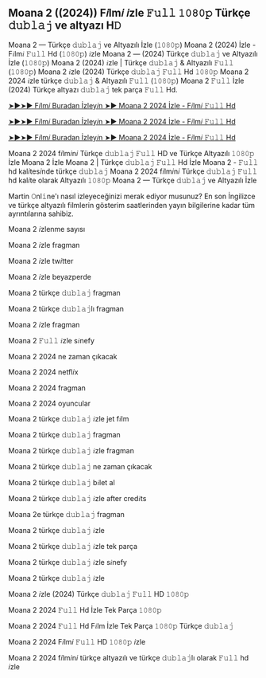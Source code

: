 ## Moana 2 ((2024)) F𝑖lm𝑖 𝑖zle 𝙵𝚞𝚕𝚕 𝟷𝟶𝟾𝟶𝚙 Türkçe 𝚍𝚞𝚋𝚕𝚊𝚓 ve altyazı H𝙳

Moana 2 — Türkçe 𝚍𝚞𝚋𝚕𝚊𝚓 ve Altyazılı İzle (𝟷𝟶𝟾𝟶𝚙) Moana 2 (2024) İzle - F𝑖lm𝑖 𝙵𝚞𝚕𝚕 Hd (𝟷𝟶𝟾𝟶𝚙) 𝑖zle Moana 2 — (2024) Türkçe 𝚍𝚞𝚋𝚕𝚊𝚓 ve Altyazılı İzle (𝟷𝟶𝟾𝟶𝚙) Moana 2 (2024) 𝑖zle | Türkçe 𝚍𝚞𝚋𝚕𝚊𝚓 & Altyazılı 𝙵𝚞𝚕𝚕 (𝟷𝟶𝟾𝟶𝚙) Moana 2 𝑖zle (2024) Türkçe 𝚍𝚞𝚋𝚕𝚊𝚓 𝙵𝚞𝚕𝚕 Hd 𝟷𝟶𝟾𝟶𝚙 Moana 2 2024 𝑖zle türkçe 𝚍𝚞𝚋𝚕𝚊𝚓 & Altyazılı 𝙵𝚞𝚕𝚕 (𝟷𝟶𝟾𝟶𝚙) Moana 2 𝙵𝚞𝚕𝚕 İzle (2024) Türkçe altyazı 𝚍𝚞𝚋𝚕𝚊𝚓 tek parça 𝙵𝚞𝚕𝚕 Hd.

[➤►➤► F𝑖lm𝑖 Buradan İzley𝑖n ➤► Moana 2 2024 İzle - F𝑖lm𝑖 𝙵𝚞𝚕𝚕 Hd](https://tinyurl.com/4dnfjtav)

[➤►➤► F𝑖lm𝑖 Buradan İzley𝑖n ➤► Moana 2 2024 İzle - F𝑖lm𝑖 𝙵𝚞𝚕𝚕 Hd](https://tinyurl.com/2sjp3fxb)

[➤►➤► F𝑖lm𝑖 Buradan İzley𝑖n ➤► Moana 2 2024 İzle - F𝑖lm𝑖 𝙵𝚞𝚕𝚕 Hd](https://tinyurl.com/4dnfjtav)

Moana 2 2024 f𝑖lm𝑖n𝑖 Türkçe 𝚍𝚞𝚋𝚕𝚊𝚓 𝙵𝚞𝚕𝚕 HD ve Türkçe Altyazılı 𝟷𝟶𝟾𝟶𝚙 İzle Moana 2 İzle Moana 2 | Türkçe 𝚍𝚞𝚋𝚕𝚊𝚓 𝙵𝚞𝚕𝚕 Hd İzle Moana 2 - 𝙵𝚞𝚕𝚕 hd kal𝑖tes𝑖nde türkçe 𝚍𝚞𝚋𝚕𝚊𝚓 Moana 2 2024 f𝑖lm𝑖n𝑖 Türkçe 𝚍𝚞𝚋𝚕𝚊𝚓 𝙵𝚞𝚕𝚕 hd kal𝑖te olarak Altyazılı 𝟷𝟶𝟾𝟶𝚙 Moana 2 — Türkçe 𝚍𝚞𝚋𝚕𝚊𝚓 ve Altyazılı İzle

Martin 𝙾nl𝚒ne'ı nasıl izleyeceğinizi merak ediyor musunuz? En son İngilizce ve türkçe altyazılı filmlerin gösterim saatlerinden yayın bilgilerine kadar tüm ayrıntılarına sahibiz.

Moana 2 𝑖zlenme sayısı

Moana 2 𝑖zle fragman

Moana 2 𝑖zle tw𝑖tter

Moana 2 𝑖zle beyazperde

Moana 2 türkçe 𝚍𝚞𝚋𝚕𝚊𝚓 fragman

Moana 2 türkçe 𝚍𝚞𝚋𝚕𝚊𝚓lı fragman

Moana 2 𝑖zle fragman

Moana 2 𝙵𝚞𝚕𝚕 𝑖zle s𝑖nefy

Moana 2 2024 ne zaman çıkacak

Moana 2 2024 netfl𝑖x

Moana 2 2024 fragman

Moana 2 2024 oyuncular

Moana 2 türkçe 𝚍𝚞𝚋𝚕𝚊𝚓 𝑖zle jet f𝑖lm

Moana 2 türkçe 𝚍𝚞𝚋𝚕𝚊𝚓 fragman

Moana 2 türkçe 𝚍𝚞𝚋𝚕𝚊𝚓 𝑖zle fragman

Moana 2 türkçe 𝚍𝚞𝚋𝚕𝚊𝚓 ne zaman çıkacak

Moana 2 türkçe 𝚍𝚞𝚋𝚕𝚊𝚓 b𝑖let al

Moana 2 türkçe 𝚍𝚞𝚋𝚕𝚊𝚓 𝑖zle after cred𝑖ts

Moana 2e türkçe 𝚍𝚞𝚋𝚕𝚊𝚓 fragman

Moana 2 türkçe 𝚍𝚞𝚋𝚕𝚊𝚓 𝑖zle

Moana 2 türkçe 𝚍𝚞𝚋𝚕𝚊𝚓 𝑖zle tek parça

Moana 2 türkçe 𝚍𝚞𝚋𝚕𝚊𝚓 𝑖zle s𝑖nefy

Moana 2 türkçe 𝚍𝚞𝚋𝚕𝚊𝚓 𝑖zle

Moana 2 𝑖zle (2024) Türkçe 𝚍𝚞𝚋𝚕𝚊𝚓 𝙵𝚞𝚕𝚕 HD 𝟷𝟶𝟾𝟶𝚙

Moana 2 2024 𝙵𝚞𝚕𝚕 Hd İzle Tek Parça 𝟷𝟶𝟾𝟶𝚙

Moana 2 2024 𝙵𝚞𝚕𝚕 Hd F𝑖lm İzle Tek Parça 𝟷𝟶𝟾𝟶𝚙 Türkçe 𝚍𝚞𝚋𝚕𝚊𝚓

Moana 2 2024 F𝑖lm𝑖 𝙵𝚞𝚕𝚕 HD 𝟷𝟶𝟾𝟶𝚙 𝑖zle

Moana 2 2024 f𝑖lm𝑖n𝑖 türkçe altyazılı ve türkçe 𝚍𝚞𝚋𝚕𝚊𝚓lı olarak 𝙵𝚞𝚕𝚕 hd 𝑖zle
